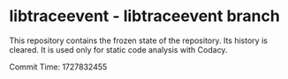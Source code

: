 # libtraceevent - libtraceevent branch

This repository contains the frozen state of the repository.
Its history is cleared. It is used only for static code
analysis with Codacy.

Commit Time: 1727832455